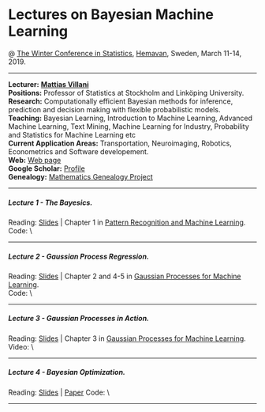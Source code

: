 # Lectures on Bayesian Machine Learning
@ [The Winter Conference in Statistics](https://www.umu.se/en/winter-conference-in-statistics-2019/), [Hemavan](https://www.google.com/maps/place/920+66+Hemavan/@65.902074,6.1270886,5z/data=!4m5!3m4!1s0x4676882066e6040b:0xd2ce47df9c5d9884!8m2!3d65.814906!4d15.0876887), Sweden, March 11-14, 2019.



---

**Lecturer:** [**Mattias Villani**](https://www.mattiasvillani.com/) \
**Positions:** Professor of Statistics at Stockholm and Linköping University.\
**Research:** Computationally efficient Bayesian methods for inference, prediction and decision making with flexible probabilistic models. \
**Teaching:** Bayesian Learning, Introduction to Machine Learning, Advanced Machine Learning, Text Mining, Machine Learning for Industry, Probability and Statistics for Machine Learning etc \
**Current Application Areas:** Transportation, Neuroimaging, Robotics, Econometrics and Software developement. \
**Web:** [Web page](https://www.mattiasvillani.com/) \
**Google Scholar:** [Profile](https://scholar.google.se/citations?user=lyW8fWYAAAAJ&hl=sv) \
**Genealogy:** [Mathematics Genealogy Project](https://www.genealogy.math.ndsu.nodak.edu/id.php?id=104187) 

---

##### Lecture 1 - The Bayesics.

Reading: [Slides](SLIDES) | Chapter 1 in [Pattern Recognition and Machine Learning](https://www.springer.com/us/book/9780387310732). \
Code: \

---

##### Lecture 2 - Gaussian Process Regression. 

Reading: [Slides](SLIDES) | Chapter 2 and 4-5 in [Gaussian Processes for Machine Learning](http://www.gaussianprocess.org/gpml/chapters/RW.pdf). \
Code: \

---

##### Lecture 3 - Gaussian Processes in Action. 

Reading: [Slides](SLIDES) | Chapter 3 in [Gaussian Processes for Machine Learning](http://www.gaussianprocess.org/gpml/chapters/RW.pdf). \
Video: \

---

##### Lecture 4 - Bayesian Optimization. 

Reading: [Slides](SLIDES)  |  [Paper](https://arxiv.org/pdf/1206.2944.pdf)
Code: \

---

